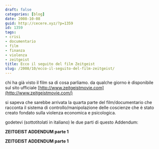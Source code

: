 ```yaml
---
draft: false
categories: [blog]
date: 2008-10-08
guid: http://cecere.xyz/?p=1359
id: 1359
tags:
- crisi
- documentario
- film
- finanza
- violenza
- zeitgeist
title: Ecco il seguito del film Zeitgeist
slug: /2008/10/ecco-il-seguito-del-film-zeitgeist/
---
```


chi ha già visto il film sa di cosa parliamo. da qualche giorno è disponibile sul sito ufficiale [http://www.zeitgeistmovie.com](http://www.zeitgeistmovie.com/)

si sapeva che sarebbe arrivata la quarta parte del film/documentario che racconta il sistema di controllo/manipolazione delle coscienze che è stato creato fondato sulla violenza economica e psicologica.

godetevi (sottotitolati in italiano) le due parti di questo Addendum:

**ZEITGEIST ADDENDUM parte 1**

**ZEITGEIST ADDENDUM parte 1**